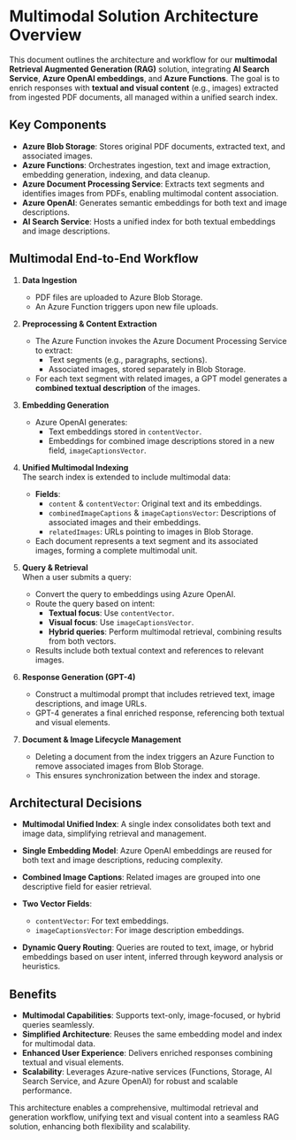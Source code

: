 # Multimodal Solution Architecture Overview

This document outlines the architecture and workflow for our **multimodal Retrieval Augmented Generation (RAG)** solution, integrating **AI Search Service**, **Azure OpenAI embeddings**, and **Azure Functions**. The goal is to enrich responses with **textual and visual content** (e.g., images) extracted from ingested PDF documents, all managed within a unified search index.

## Key Components

- **Azure Blob Storage**: Stores original PDF documents, extracted text, and associated images.
- **Azure Functions**: Orchestrates ingestion, text and image extraction, embedding generation, indexing, and data cleanup.
- **Azure Document Processing Service**: Extracts text segments and identifies images from PDFs, enabling multimodal content association.
- **Azure OpenAI**: Generates semantic embeddings for both text and image descriptions.
- **AI Search Service**: Hosts a unified index for both textual embeddings and image descriptions.

## Multimodal End-to-End Workflow

1. **Data Ingestion**  
   - PDF files are uploaded to Azure Blob Storage.
   - An Azure Function triggers upon new file uploads.

2. **Preprocessing & Content Extraction**  
   - The Azure Function invokes the Azure Document Processing Service to extract:
     - Text segments (e.g., paragraphs, sections).
     - Associated images, stored separately in Blob Storage.
   - For each text segment with related images, a GPT model generates a **combined textual description** of the images.

3. **Embedding Generation**  
   - Azure OpenAI generates:
     - Text embeddings stored in `contentVector`.
     - Embeddings for combined image descriptions stored in a new field, `imageCaptionsVector`.

4. **Unified Multimodal Indexing**  
   The search index is extended to include multimodal data:
   - **Fields**:
     - `content` & `contentVector`: Original text and its embeddings.
     - `combinedImageCaptions` & `imageCaptionsVector`: Descriptions of associated images and their embeddings.
     - `relatedImages`: URLs pointing to images in Blob Storage.
   - Each document represents a text segment and its associated images, forming a complete multimodal unit.

5. **Query & Retrieval**  
   When a user submits a query:
   - Convert the query to embeddings using Azure OpenAI.
   - Route the query based on intent:
     - **Textual focus**: Use `contentVector`.
     - **Visual focus**: Use `imageCaptionsVector`.
     - **Hybrid queries**: Perform multimodal retrieval, combining results from both vectors.
   - Results include both textual context and references to relevant images.

6. **Response Generation (GPT-4)**  
   - Construct a multimodal prompt that includes retrieved text, image descriptions, and image URLs.
   - GPT-4 generates a final enriched response, referencing both textual and visual elements.

7. **Document & Image Lifecycle Management**  
   - Deleting a document from the index triggers an Azure Function to remove associated images from Blob Storage.
   - This ensures synchronization between the index and storage.

## Architectural Decisions

- **Multimodal Unified Index**: A single index consolidates both text and image data, simplifying retrieval and management.
- **Single Embedding Model**: Azure OpenAI embeddings are reused for both text and image descriptions, reducing complexity.
- **Combined Image Captions**: Related images are grouped into one descriptive field for easier retrieval.
- **Two Vector Fields**:
  - `contentVector`: For text embeddings.
  - `imageCaptionsVector`: For image description embeddings.

- **Dynamic Query Routing**: Queries are routed to text, image, or hybrid embeddings based on user intent, inferred through keyword analysis or heuristics.

## Benefits

- **Multimodal Capabilities**: Supports text-only, image-focused, or hybrid queries seamlessly.
- **Simplified Architecture**: Reuses the same embedding model and index for multimodal data.
- **Enhanced User Experience**: Delivers enriched responses combining textual and visual elements.
- **Scalability**: Leverages Azure-native services (Functions, Storage, AI Search Service, and Azure OpenAI) for robust and scalable performance.

This architecture enables a comprehensive, multimodal retrieval and generation workflow, unifying text and visual content into a seamless RAG solution, enhancing both flexibility and scalability.